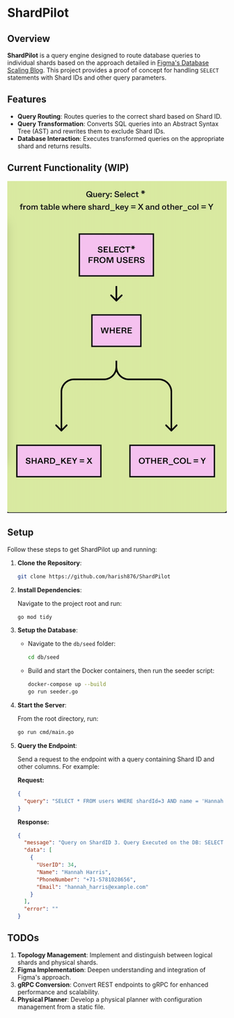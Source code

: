 # ShardPilot

## Overview

**ShardPilot** is a query engine designed to route database queries to individual shards based on the approach detailed in [Figma's Database Scaling Blog](https://www.figma.com/blog/how-figmas-databases-team-lived-to-tell-the-scale/). This project provides a proof of concept for handling `SELECT` statements with Shard IDs and other query parameters.

## Features

- **Query Routing**: Routes queries to the correct shard based on Shard ID.
- **Query Transformation**: Converts SQL queries into an Abstract Syntax Tree (AST) and rewrites them to exclude Shard IDs.
- **Database Interaction**: Executes transformed queries on the appropriate shard and returns results.


## Current Functionality (WIP)
![Query Engine Parsing - Logical Planner](/docs/query_engine_poc.png)

## Setup

Follow these steps to get ShardPilot up and running:

1. **Clone the Repository**:

    ```bash
    git clone https://github.com/harish876/ShardPilot
    ```

2. **Install Dependencies**:

    Navigate to the project root and run:

    ```bash
    go mod tidy
    ```

3. **Setup the Database**:

    - Navigate to the `db/seed` folder:

      ```bash
      cd db/seed
      ```

    - Build and start the Docker containers, then run the seeder script:

      ```bash
      docker-compose up --build
      go run seeder.go
      ```

4. **Start the Server**:

    From the root directory, run:

    ```bash
    go run cmd/main.go
    ```

5. **Query the Endpoint**:

    Send a request to the endpoint with a query containing Shard ID and other columns. For example:

    **Request:**

    ```json
    {
      "query": "SELECT * FROM users WHERE shardId=3 AND name = 'Hannah Harris'"
    }
    ```

    **Response:**

    ```json
    {
      "message": "Query on ShardID 3. Query Executed on the DB: SELECT * FROM users WHERE name = 'Hannah Harris'",
      "data": [
        {
          "UserID": 34,
          "Name": "Hannah Harris",
          "PhoneNumber": "+71-5781028656",
          "Email": "hannah_harris@example.com"
        }
      ],
      "error": ""
    }
    ```

## TODOs

1. **Topology Management**: Implement and distinguish between logical shards and physical shards.
2. **Figma Implementation**: Deepen understanding and integration of Figma's approach.
3. **gRPC Conversion**: Convert REST endpoints to gRPC for enhanced performance and scalability.
4. **Physical Planner**: Develop a physical planner with configuration management from a static file.
